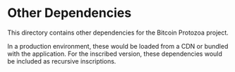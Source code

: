 # Other Dependencies

This directory contains other dependencies for the Bitcoin Protozoa project.

In a production environment, these would be loaded from a CDN or bundled with the application.
For the inscribed version, these dependencies would be included as recursive inscriptions.

